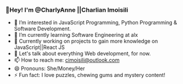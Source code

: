 ### 👋Hey! I'm @CharlyAnne ||Charlian Imoisili 
 
- 👀 I’m interested in JavaScript Programming, Python Programming & Software Development.
- 🌱 I’m currently learning Software Engineering at alx
- 🔭 Currently working on projects to gain more knowledge on JavaScript||React JS
- 💬 Let's talk about everything Web development, for now.
- 📫 How to reach me: cimoisili@outlook.com
- 😄 Pronouns: She/Money/Her
- ⚡ Fun fact: I love puzzles, chewing gums and mystery content!

